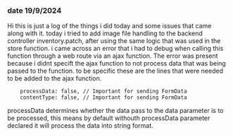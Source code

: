 ### date 19/9/2024

Hi this is just a log of the things i did today and some issues that came along with it. today i tried to add image file handling to the backend controller inventory.patch, after using the same logic that was used in the store function. i came across an error that i had to debug when calling this function through a web route via an ajax function. The error was present because i didnt specift the ajax function to not process data that was being passed to the function. to be specific these are the lines that were needed to be added to the ajax function.

``` 
    processData: false, // Important for sending FormData
    contentType: false, // Important for sending FormData
```

processData determines whether the data pass to the data parameter is to be processed, this means by default withouth processData parameter declared it will process the data into string format.